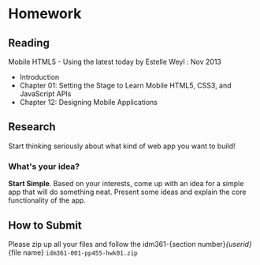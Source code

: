 # Homework

## Reading
Mobile HTML5 - Using the latest today by Estelle Weyl : Nov 2013
- Introduction
- Chapter 01: Setting the Stage to Learn Mobile HTML5, CSS3, and JavaScript APIs
- Chapter 12: Designing Mobile Applications

## Research
Start thinking seriously about what kind of web app you want to build! 

### What's your idea?
**Start Simple**. Based on your interests, come up with an idea for a simple app that will do something neat. Present some ideas and explain  the core functionality of the app.

## How to Submit
Please zip up all your files and follow the idm361-{section number}_{userid}_{file name}
`idm361-001-pp455-hwk01.zip`